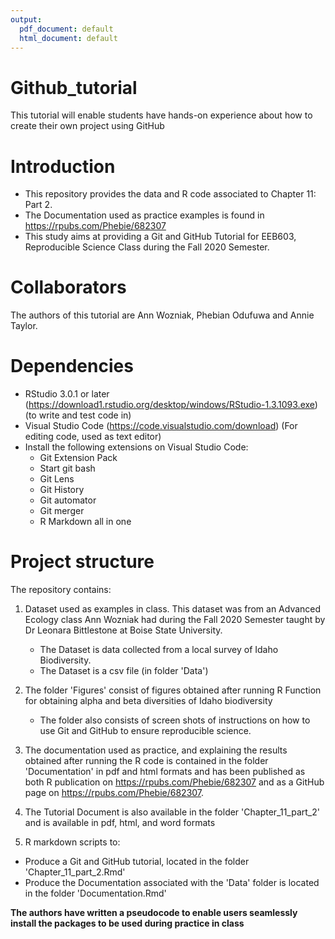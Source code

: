```yaml
---
output:
  pdf_document: default
  html_document: default
---
```

# Github_tutorial

This tutorial will enable students have hands-on experience about how to create their own project using GitHub

# Introduction

- This repository provides the data and R code associated to Chapter 11: Part 2. 
- The Documentation used as practice examples is found in <https://rpubs.com/Phebie/682307> 
- This study aims at providing a Git and GitHub Tutorial for EEB603, Reproducible Science Class during the Fall 2020 Semester.

# Collaborators

The authors of this tutorial are Ann Wozniak, Phebian Odufuwa and Annie Taylor.

# Dependencies
* RStudio 3.0.1 or later (https://download1.rstudio.org/desktop/windows/RStudio-1.3.1093.exe) (to write and test code in)
* Visual Studio Code (https://code.visualstudio.com/download) (For editing code, used as text editor)
* Install the following extensions on Visual Studio Code:
  - Git Extension Pack
  - Start git bash
  - Git Lens
  - Git History
  - Git automator
  - Git merger
  - R Markdown all in one

# Project structure

The repository contains:
  
  1. Dataset used as examples in class. This dataset was from an Advanced Ecology class Ann Wozniak had during the Fall 2020 Semester taught by Dr Leonara Bittlestone at Boise State University.
     - The Dataset is data collected from a local survey of Idaho Biodiversity.
     - The Dataset is a csv file (in folder 'Data')
  
  2. The folder 'Figures' consist of figures obtained after running R Function for obtaining alpha and beta diversities of Idaho biodiversity
     - The folder also consists of screen shots of instructions on how to use Git and GitHub to ensure reproducible science.
  3. The documentation used as practice, and explaining the results obtained after running the R code is contained in the folder 'Documentation' in pdf and html formats and has been published as both R publication on <https://rpubs.com/Phebie/682307> and as a GitHub page on <https://rpubs.com/Phebie/682307>.   
  
  4. The Tutorial Document is also available in the folder 'Chapter_11_part_2' and is available in pdf, html, and word formats
  
  5. R markdown scripts to:
  - Produce a Git and GitHub tutorial, located in the folder 'Chapter_11_part_2.Rmd'
  - Produce the Documentation associated with the 'Data' folder is located in the folder 'Documentation.Rmd'
  
  **The authors have written a pseudocode to enable users seamlessly install the packages to be used during practice in class**
